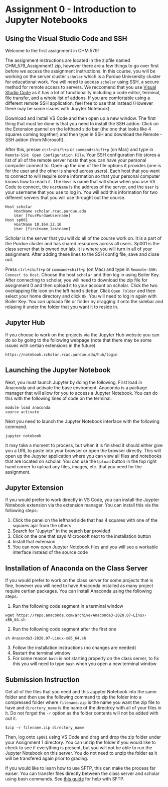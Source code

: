 # Assignment 0 - Introduction to Jupyter Notebooks

## Using the Visual Studio Code and SSH
Welcome to the first assignment in CHM 579!

The assignment instructions are located in the zipfile named CHM_579_Assignment1.zip, however there are a few things to go over first before we access the assignment instructions. In this course, you will be working on the server cluster `scholar` which is a Purdue Univsersity cluster for educational work. You will need to access `scholar` using SSH, a secure method for remote access to servers. We reccomend that you use [Visual Studio Code](https://code.visualstudio.com/) as it has a lot of functionality including a code editor, terminal, file transfer, and a whole list of addons. If you are comfortable using a different remote SSH application, feel free to use that instead (However there may be some issues with Jupyter Notebook). 

Download and install VS Code and then open up a new window. The first thing that must be done is that you need to install the SSH addon. Click on the Extension pannel on the lefthand side bar (the one that looks like 4 squares coming together) and then type in SSH  and download the Remote - SSH addon (from Microsoft). 

After this, presse `ctrl+shift+p` or `command+shift+p` (on Mac) and type in `Remote-SSH: Open Configuration File`. Your SSH configuration file stores a list of all of the remote server hosts that you can have your personal computer connect to. Open up the one of the file options it provides (one is for the user and the other is shared across users). Each host that you want to connect to will require some information so that your personal computer knows how to reach it. The `Host` is name that will show when you use VS Code to connect, the `HostName` is the address of the server, and the `User` is your username that you use to log in. You will add this information for two different servers that you will use throught out the course.

```
Host scholar
    HostName scholar.rcac.purdue.edu
    User [YourPurdueUsername]
Host sp001
    HostName 10.164.22.16
    User [firstname_lastname]
```

Scholar is the server that you will do all of the course work on. It is a part of the Purdue cluster and has shared resources across all users. Sp001 is the class server that is owned our lab. It is where you will turn in all of your assignment. After adding these lines to the SSH config file, save and close out.

Press `ctrl+shift+p` or `command+shift+p` (on Mac) and type in `Reomote-SSH: Connect to Host`. Choose the host `scholar` and then log in using Boiler Key. After connecting to scholar, you will need to download the zip file for assignment 0 and then upload it to your account on scholar. Click the two overlapping file icon on the left hand sidebar. Click `Open Folder` and then select your home directory and click `Ok`. You will need to log in again with Boiler Key. You can uploada file or folder by dragging it onto the sidebar and relasing it under the folder that you want it to reside in.

## Jupyter Hub

If you choose to work on the projects via the Jupyter Hub website you can do so by going to the following webpage (note that there may be some issues with certian extensions in the future)

```
https://notebook.scholar.rcac.purdue.edu/hub/login
```

## Launching the Jupyter Notebook

Next, you must launch Jupyter by doing the following. First load in Anaconda and activate the base enviroment. Anaconda is a package manager that will allow for you to access a Jupyter Notebook. You can do this with the following lines of code on the terminal.

```
module load anaconda
source activate
```
Next you need to launch the Jupyter Notebook interface with the following command.

```
jupyter notebook
```

It may take a moment to process, but when it is finished it should either give you a URL to paste into your browser or open the browser directly. This will open up the Jupyter application where you can view all files and notebooks that are located on scholar. You can use the `Upload` button in the top right hand corner to upload any files, images, etc. that you need for the assignment. 

## Jupyter Extension

If you would prefer to work directly in VS Code, you can install the Juypter Notebook extension via the extension manager. You can install this via the following steps:

1. Click the panel on the lefthand side that has 4 squares with one of the squares ajar from the others
2. Search for "Jupyter" in the search bar provided
3. Click on the one that says Microosoft next to the installation button
4. Install that extension
5. You can now open Jupyter Notebook files and you will see a workable interface instead of the source code


## Installation of Anaconda on the Class Server

If you would prefer to work on the class server for some projects that is fine, however you will need to have Anaconda installed as many project require certian packages. You can install Anaconda using the following steps:

1. Run the following code segment in a terminal window
```
wget https://repo.anaconda.com/archive/Anaconda3-2020.07-Linux-x86_64.sh
```
2. Run the following code segment after the first one
```
sh Anaconda3-2020.07-Linux-x86_64.sh
```
3. Follow the installation instructions (no changes are needed)
4. Restart the terminal window
5. For some reason `bash` is not starting properly on the class server, to fix this you will need to type `bash` when you open a new terminal window

## Submission Instruction

Get all of the files that you need and this Jupyter Notebook into the same folder and then use the following command to zip the folder into a compressed folder where `filename.zip` is the name you want the zip file to have and `directory_name` is the name of the directroy with all of your files in it. Do not forget the `-r` option as the folder contents will not be added with out it.

```
$zip –r filename.zip directory_name
```

Then, log onto `sp001` using VS Code and drag and drop the zip folder under your Assignment 1 directory. You can unzip the folder if you would like to check to see if everything is present, but you will not be able to run the Jupyter Notebook on this server. You do not need to unzip the folder as it will be transfered again prior to grading.

If you would like to learn how to use SFTP, this can make the process far eaiser. You can transfer files directly between the class server and scholar using bash commands. See [this guide](https://www.digitalocean.com/community/tutorials/how-to-use-sftp-to-securely-transfer-files-with-a-remote-server) for help with SFTP.
